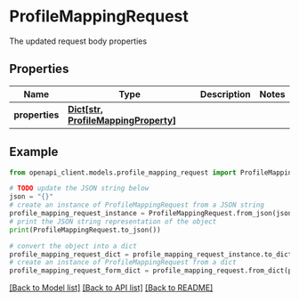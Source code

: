 # ProfileMappingRequest

The updated request body properties

## Properties

Name | Type | Description | Notes
------------ | ------------- | ------------- | -------------
**properties** | [**Dict[str, ProfileMappingProperty]**](ProfileMappingProperty.md) |  | 

## Example

```python
from openapi_client.models.profile_mapping_request import ProfileMappingRequest

# TODO update the JSON string below
json = "{}"
# create an instance of ProfileMappingRequest from a JSON string
profile_mapping_request_instance = ProfileMappingRequest.from_json(json)
# print the JSON string representation of the object
print(ProfileMappingRequest.to_json())

# convert the object into a dict
profile_mapping_request_dict = profile_mapping_request_instance.to_dict()
# create an instance of ProfileMappingRequest from a dict
profile_mapping_request_form_dict = profile_mapping_request.from_dict(profile_mapping_request_dict)
```
[[Back to Model list]](../README.md#documentation-for-models) [[Back to API list]](../README.md#documentation-for-api-endpoints) [[Back to README]](../README.md)


